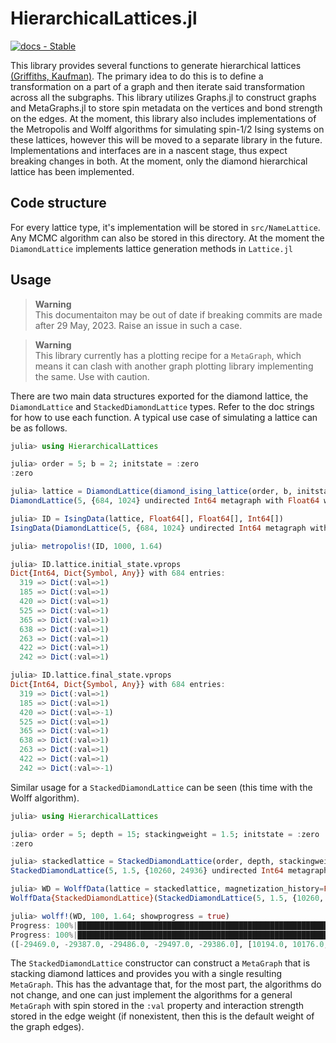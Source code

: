 # HierarchicalLattices.jl

 [![docs - Stable](https://img.shields.io/badge/docs-Stable-2ea44f?logo=docs-stable-img)](https://cocoa1231.github.io/HierarchicalLattices.jl)

This library provides several functions to generate hierarchical lattices
[(Griffiths,
Kaufman)](<https://journals.aps.org/prb/abstract/10.1103/PhysRevB.26.5022>).
The primary idea to do this is to define a transformation on a part of a graph
and then iterate said transformation across all the subgraphs. This library
utilizes Graphs.jl to construct graphs and MetaGraphs.jl to store spin metadata
on the vertices and bond strength on the edges. At the moment, this library also
includes implementations of the Metropolis and Wolff algorithms for simulating
spin-1/2 Ising systems on these lattices, however this will be moved to a
separate library in the future. Implementations and interfaces are in a nascent
stage, thus expect breaking changes in both. At the moment, only the diamond
hierarchical lattice has been implemented.

## Code structure

For every lattice type, it's implementation will be stored in `src/NameLattice`.
Any MCMC algorithm can also be stored in this directory. At the moment the
`DiamondLattice` implements lattice generation methods in `Lattice.jl`

## Usage

> **Warning**<br>
This documentaiton may be out of date if breaking commits are made after
29 May, 2023. Raise an issue in such a case.

> **Warning**<br>
This library currently has a plotting recipe for a `MetaGraph`, which means it
can clash with another graph plotting library implementing the same. Use with
caution.

There are two main data structures exported for the diamond lattice, the
`DiamondLattice` and `StackedDiamondLattice` types. Refer to the doc strings for
how to use each function. A typical use case of simulating a lattice can be as
follows.

```julia
julia> using HierarchicalLattices

julia> order = 5; b = 2; initstate = :zero
:zero

julia> lattice = DiamondLattice(diamond_ising_lattice(order, b, initstate), order)
DiamondLattice(5, {684, 1024} undirected Int64 metagraph with Float64 weights defined by :weight (default weight 1.0), {684, 1024} undirected Int64 metagraph with Float64 weights defined by :weight (default weight 1.0), 1.0)

julia> ID = IsingData(lattice, Float64[], Float64[], Int64[])
IsingData(DiamondLattice(5, {684, 1024} undirected Int64 metagraph with Float64 weights defined by :weight (default weight 1.0), {684, 1024} undirected Int64 metagraph with Float64 weights defined by :weight (default weight 1.0), 1.0), Float64[], Float64[], Int64[])

julia> metropolis!(ID, 1000, 1.64)

julia> ID.lattice.initial_state.vprops
Dict{Int64, Dict{Symbol, Any}} with 684 entries:
  319 => Dict(:val=>1)
  185 => Dict(:val=>1)
  420 => Dict(:val=>1)
  525 => Dict(:val=>1)
  365 => Dict(:val=>1)
  638 => Dict(:val=>1)
  263 => Dict(:val=>1)
  422 => Dict(:val=>1)
  242 => Dict(:val=>1)

julia> ID.lattice.final_state.vprops
Dict{Int64, Dict{Symbol, Any}} with 684 entries:
  319 => Dict(:val=>1)
  185 => Dict(:val=>1)
  420 => Dict(:val=>-1)
  525 => Dict(:val=>1)
  365 => Dict(:val=>1)
  638 => Dict(:val=>1)
  263 => Dict(:val=>1)
  422 => Dict(:val=>1)
  242 => Dict(:val=>-1)
```

Similar usage for a `StackedDiamondLattice` can be seen (this time with the
Wolff algorithm).

```julia
julia> using HierarchicalLattices

julia> order = 5; depth = 15; stackingweight = 1.5; initstate = :zero
:zero

julia> stackedlattice = StackedDiamondLattice(order, depth, stackingweight, initstate)
StackedDiamondLattice(5, 1.5, {10260, 24936} undirected Int64 metagraph with Float64 weights defined by :weight (default weight 1.0), {10260, 24936} undirected Int64 metagraph with Float64 weights defined by :weight (default weight 1.0), Dict(4986 => Dict(1.5 => [4302, 5670], 1.0 => [4789, 4845]), 7329 => Dict(1.5 => [6645, 8013], 1.0 => [6860, 6975]), 4700 => Dict(1.5 => [4016, 5384], 1.0 => [4137, 4250]), 4576 => Dict(1.5 => [3892, 5260], 1.0 => [4122, 4160]), 7144 => Dict(1.5 => [6460, 7828], 1.0 => [6845, 6950]), 6073 => Dict(1.5 => [5389, 6757], 1.0 => [5506, 5619]), 2288 => Dict(1.5 => [1604, 2972], 1.0 => [2054, 2128]), 1703 => Dict(1.5 => [1019, 2387], 1.0 => [1375, 1494]), 1956 => Dict(1.5 => [1272, 2640], 1.0 => [1400, 1492]), 8437 => Dict(1.5 => [7753, 9121], 1.0 => [8210, 8281])…))

julia> WD = WolffData(lattice = stackedlattice, magnetization_history=Float64[], internalenergy_history=Float64[], thermalization_steps=1000, saveinterval=20)
WolffData{StackedDiamondLattice}(StackedDiamondLattice(5, 1.5, {10260, 24936} undirected Int64 metagraph with Float64 weights defined by :weight (default weight 1.0), {10260, 24936} undirected Int64 metagraph with Float64 weights defined by :weight (default weight 1.0), Dict(4986 => Dict(1.5 => [4302, 5670], 1.0 => [4789, 4845]), 7329 => Dict(1.5 => [6645, 8013], 1.0 => [6860, 6975]), 4700 => Dict(1.5 => [4016, 5384], 1.0 => [4137, 4250]), 4576 => Dict(1.5 => [3892, 5260], 1.0 => [4122, 4160]), 7144 => Dict(1.5 => [6460, 7828], 1.0 => [6845, 6950]), 6073 => Dict(1.5 => [5389, 6757], 1.0 => [5506, 5619]), 2288 => Dict(1.5 => [1604, 2972], 1.0 => [2054, 2128]), 1703 => Dict(1.5 => [1019, 2387], 1.0 => [1375, 1494]), 1956 => Dict(1.5 => [1272, 2640], 1.0 => [1400, 1492]), 8437 => Dict(1.5 => [7753, 9121], 1.0 => [8210, 8281])…)), Float64[], Float64[], 20, 1000)

julia> wolff!(WD, 100, 1.64; showprogress = true)
Progress: 100%|████████████████████████████████████████████████████████████████████████████████████████████████████████████████████████| Time: 0:02:31 ( 0.15  s/it)
Progress: 100%|████████████████████████████████████████████████████████████████████████████████████████████████████████████████████████| Time: 0:00:14 ( 0.15  s/it)
([-29469.0, -29387.0, -29486.0, -29497.0, -29386.0], [10194.0, 10176.0, 10204.0, 10202.0, 10174.0])
```

The `StackedDiamondLattice` constructor can construct a `MetaGraph` that is
stacking diamond lattices and provides you with a single resulting `MetaGraph`.
This has the advantage that, for the most part, the algorithms do not change,
and one can just implement the algorithms for a general `MetaGraph` with spin
stored in the `:val` property and interaction strength stored in the edge
weight (if nonexistent, then this is the default weight of the graph edges).
